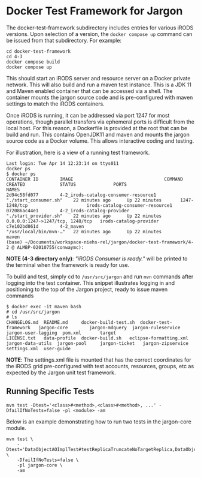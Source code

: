 # Docker Test Framework for Jargon

The docker-test-framework subdirectory includes entries for various iRODS versions. Upon selection of a version, the `docker compose up` command 
can be issued from that subdirectory. For example:

```
cd docker-test-framework
cd 4-3
docker compose build
docker compose up
```

This should start an iRODS server and resource server on a Docker private network. This will also build and run a maven test instance. This is 
a JDK 11 and Maven enabled container that can be accessed via a shell. The container mounts the jargon source code and is pre-configured with maven settings to match the iRODS containers.

Once iRODS is running, it can be addressed via port 1247 for most operations, though parallel transfers via ephemeral ports is difficult from the local host. For this reason, a Dockerfile is provided at the root that can be build and run. This contains OpenJDK11 and maven and mounts the jargon source code as a Docker volume. This allows interactive coding and testing.

For illustration, here is a view of a running test framework.

```
Last login: Tue Apr 14 12:23:14 on ttys011
docker ps
$ docker ps
CONTAINER ID        IMAGE                                  COMMAND                  CREATED             STATUS              PORTS                              NAMES
2d94c58fd077        4-2_irods-catalog-consumer-resource1   "./start_consumer.sh"    22 minutes ago      Up 22 minutes       1247-1248/tcp                      irods-catalog-consumer-resource1
072086ac44e1        4-2_irods-catalog-provider             "./start_provider.sh"    22 minutes ago      Up 22 minutes       0.0.0.0:1247->1247/tcp, 1248/tcp   irods-catalog-provider
c7e102bd061d        4-2_maven                              "/usr/local/bin/mvn-…"   22 minutes ago      Up 22 minutes                                          maven
(base) ~/Documents/workspace-niehs-rel/jargon/docker-test-framework/4-2 @ ALMBP-02010755(conwaymc): 
```

**NOTE (4-3 directory only)**: _"iRODS Consumer is ready."_ will be printed to the terminal when the framework is ready for use.

To build and test, simply cd to `/usr/src/jargon` and run `mvn` commands after logging into the test container. This snippet illustrates logging in and positioning to the top of the Jargon project, ready to issue maven commands

```
$ docker exec -it maven bash
# cd /usr/src/jargon
# ls
CHANGELOG.md  README.md     docker-build-test.sh  docker-test-framework   jargon-core	     jargon-mdquery  jargon-ruleservice  jargon-user-tagging  pom.xml	    target
LICENSE.txt   data-profile  docker-build.sh	  eclipse-formatting.xml  jargon-data-utils  jargon-pool     jargon-ticket	 jargon-zipservice    settings.xml  user-guide
```

**NOTE**: The settings.xml file is mounted that has the correct coordinates for the iRODS grid pre-configured with test accounts, resources, groups, etc as expected by the Jargon unit test framework.

## Running Specific Tests

```
mvn test -Dtest='<class>#<method>,<class>#<method>, ...' -DfailIfNoTests=false -pl <module> -am
```

Below is an example demonstrating how to run two tests in the jargon-core module.

```
mvn test \
    -Dtest='DataObjectAOImplTest#testReplicaTruncateNoTargetReplica,DataObjectAOImplTest#testReplicaTruncateInvalidInputs' \
    -DfailIfNoTests=false \
    -pl jargon-core \
    -am
```
